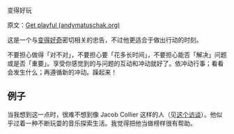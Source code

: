 变得好玩

原文：[Get playful (andymatuschak.org)](https://notes.andymatuschak.org/ziHJKnDvMUWnBBpTEsVg3iVNxKrCieEUaEr)

这是一个与[变得好奇](https://notes.andymatuschak.org/zKvtqpdyujNByokN4fSahKrgNgXxCAWD5gRv)密切相关的忠告，不过他更适合于做出行动的时刻。

不要担心做得「对不对」，不要担心要「花多长时间」，不要担心能否「解决」问题或是否「重要」。享受你感觉到的与问题的互动和冲动就好了。依冲动行事；看看会发生什么；再遵循新的冲动。躁起来！

## 例子

当我想到这一点时，很难不想到像 Jacob Collier 这样的人（见[这个访谈](https://www.youtube.com/watch?v=sNCNFm17McA)）。他似乎过着一种不断玩耍的音乐探索生活。我觉得把他当做榜样很有帮助。